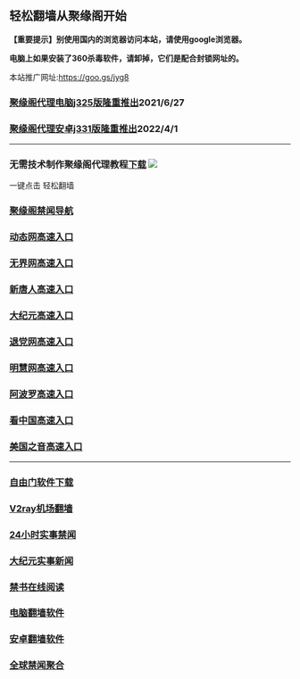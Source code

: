 ## 轻松翻墙从聚缘阁开始

**【重要提示】别使用国内的浏览器访问本站，请使用google浏览器。**

**电脑上如果安装了360杀毒软件，请卸掉，它们是配合封锁网址的。**

本站推广网址:https://goo.gs/jyg8

### [聚缘阁代理电脑j325版隆重推出](https://gitlab.com/juyuange/2/-/raw/master/j325dn.rar)2021/6/27

### [聚缘阁代理安卓j331版隆重推出](https://gitlab.com/j25414/jyg/-/raw/master/j331.apk)2022/4/1

***



### 无需技术制作聚缘阁代理教程[下载](https://gitlab.com/j25414/jyg/-/raw/master/jygdl.rar)  ![](http://daohang.juyuange.eu.org/j2.gif)

一键点击 轻松翻墙


### [聚缘阁禁闻导航](https://hao.sdfd.ga/acb/e20k)

### [动态网高速入口](https://hao.sdfd.ga/acb/e5324k)

### [无界网高速入口](https://hao.sdfd.ga/acb/e12k)

### [新唐人高速入口](https://hao.sdfd.ga/acb/e5k)

### [大纪元高速入口](https://hao.sdfd.ga/acb/e7k)

### [退党网高速入口](https://hao.sdfd.ga/acb/e8k)

### [明慧网高速入口](https://hao.sdfd.ga/acb/e3k)

### [阿波罗高速入口](https://hao.sdfd.ga/acb/e13k)

### [看中国高速入口](https://hao.sdfd.ga/acb/e11k)

### [美国之音高速入口](https://hao.sdfd.ga/acb/e18k)


***






### [自由门软件下载](https://git.io/skyfree)

### [V2ray机场翻墙](https://github.com/bannedbook/fanqiang/wiki/V2ray%E6%9C%BA%E5%9C%BA)

### [24小时实事禁闻](https://github.com/fyvn2199/djy/blob/master/gb/n24hr.md?dfh#1)

### [大纪元实事新闻](https://github.com/fyvn2199/djy/blob/master/gb/nsc413.md?dfh#1)

### [禁书在线阅读](https://github.com/txyzum203/djy/blob/master/gb/9p.md?flntdtv#1)

### [电脑翻墙软件](https://github.com/Alvin9999/new-pac/wiki)

### [安卓翻墙软件](https://git.io/afq)

### [全球禁闻聚合](https://github.com/gfw-breaker/banned-news1/blob/master/README.md)












